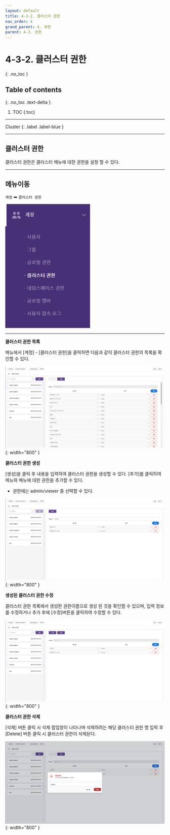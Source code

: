 ```yaml
---
layout: default
title: 4-3-2. 클러스터 권한
nav_order: 4
grand_parent: 4. 계정
parent: 4-3. 권한
---
```


# 4-3-2. 클러스터 권한
{: .no_toc }

## Table of contents
{: .no_toc .text-delta }

1. TOC
{:toc}

---

<div class="code-example" markdown="1">
Cluster
{: .label .label-blue }
</div>

---

## 클러스터 권한
클러스터 권한은 클러스터 메뉴에 대한 권한을 설정 할 수 있다.

---

## 메뉴이동
`계정` ➡ `클러스터 권한`

![cluster.png](/assets/images/auth/cluster.png)

---

**클러스터 권한 목록**

메뉴에서 [계정] - [클러스터 권한]을 클릭하면 다음과 같이 클러스터 권한의 목록을 확인할 수 있다.

![4_account-auth-cluster-list.png](/assets/images/auth/4_account-auth-cluster-list.png){: width="800" }

**클러스터 권한 생성**

[생성]을 클릭 후 내용을 입력하여 클러스터 권한을 생성할 수 있다. [추가]를 클릭하여 메뉴와 메뉴에 대한 권한을 추가할 수 있다.

- 권한에는 admin/viewer 중 선택할 수 있다.

![4_account-auth-cluster-create.png](/assets/images/auth/4_account-auth-cluster-create.png){: width="800" }

**생성된 클러스터 권한 수정**

클러스터 권한 목록에서 생성한 권한이름으로 생성 된 것을 확인할 수 있으며, 입력 정보를 수정하거나 추가 후에 [수정]버튼을 클릭하여 수정할 수 있다.

![4_account-auth-cluster-create-success.png](/assets/images/auth/4_account-auth-cluster-create-success.png){: width="800" }

**클러스터 권한 삭제**

[삭제] 버튼 클릭 시 삭제 팝업창이 나타나며 삭제하려는 해당 클러스터 권한 명 입력 후 [Delete] 버튼 클릭 시 클러스터 권한이 삭제된다.

![4_account-auth-cluster-delete-confirm.png](/assets/images/auth/4_account-auth-cluster-delete-confirm.png){: width="800" }
